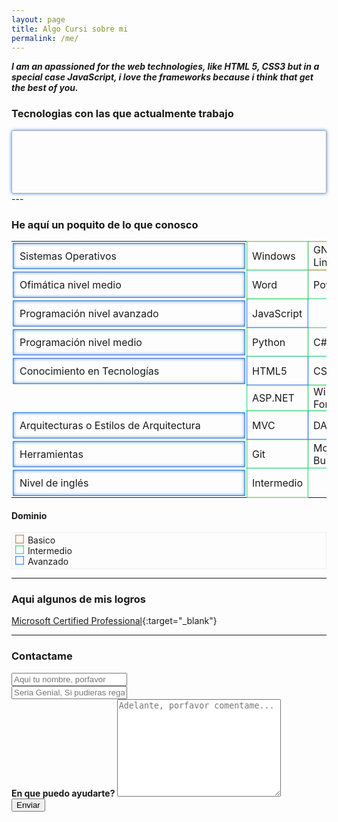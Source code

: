 ```yaml
---
layout: page
title: Algo Cursi sobre mi
permalink: /me/
---
```


<style>
#tecs
{
    border : 1px solid rgba( 0, 0, 0, .3 );
    padding : 30px;
    border-radius : 3px;
    box-shadow : 0px 0px 5px rgba( 0, 100, 250, .8 );
}

#tecs span
{
  display: inline-block;
  margin : 18px;
  transition : all .6s ease;
  cursor : pointer;
}

#tecs span:hover
{
  box-shadow : 5px 5px 3px rgba( 0, 0, 0, .3 );
  border-radius : 2px;
  transform : rotate( 1turn );
}

#tblTecs tr td:first-child
{
  border-radius : 1px;
  position: relative;
  display: inline-block;
  width : 350px;
  border-top : none;
  padding : 10px;
  box-shadow: 0px 0px 5px rgba( 0, 90, 200, .8 ) inset;
  border : 1px solid rgba( 0, 90, 200, .8 );
  margin : 2px;
  cursor : pointer;
  transition : all .8s ease;
}

#tblTecs tr td:first-child:hover
{
  background-color : rgba( 0, 90, 200, .8 );
  color : white;
}

#tblTecs tr td
{
  padding : 0px 8px;
}

#tblTecs tr td.empty, #tblTecs tr td.empty:hover
{
  cursor : inherit;
  border : none;
  box-shadow: none;
  background-color : initial;
}

#contentDom
{
  box-shadow : 0px 0px 1px rgba( 0, 0, 0, .5 ) inset;
  padding : 4px;
}

#contentDom .dom-block
{
  margin : 0 2px;
  display: inline-block;
  padding : 6px;
}

#contentDom .dom:first-child .dom-block, .dom-bas
{
  border : 1px solid rgba( 200, 90, 0, .7 );
  box-shadow : 0px 0px 2px rgba( 200, 90, 0, .7 ) inset;
  cursor : pointer;
  transition : all .7s ease;
}

#contentDom .dom:nth-last-child(2) .dom-block, .dom-med
{
  border : 1px solid rgba( 0, 200, 90, .7 );
  box-shadow : 0px 0px 2px rgba( 0, 200, 90, .7 ) inset;
  cursor : pointer;
  transition : all .7s ease;
}

#contentDom .dom:last-child .dom-block, .dom-ava
{
  border : 1px solid rgba( 0, 90, 255, .7 );
  box-shadow : 0px 0px 2px rgba( 0, 90, 255, .7 ) inset;
  cursor : pointer;
  transition : all .7s ease;
}

/*Hover*/
#contentDom .dom:first-child .dom-block:hover, .dom-bas:hover
{
  box-shadow : 0px 0px 20px rgba( 200, 90, 0, .7 ) inset;
}

#contentDom .dom:nth-last-child(2) .dom-block:hover, .dom-med:hover
{
  box-shadow : 0px 0px 20px rgba( 0, 200, 90, .7 ) inset;
}

#contentDom .dom:last-child .dom-block:hover, .dom-ava:hover
{
  box-shadow : 0px 0px 20px rgba( 0, 90, 255, .7 ) inset;
}
</style>

__*I am an apassioned for the web technologies, like HTML 5, CSS3 but in a special case JavaScript, i love the frameworks because i think that get the best of you.*__


### Tecnologias con las que actualmente trabajo
<section id="tecs">
    <span title="click para ver mis proyectos en HTML5"><i style="font-size : 5em;color : rgb(234, 61, 19);" class="fa fa-html5" aria-hidden="true"></i></span>
    <span title="Click para ver mis proyectos en JavaScript"><i style="font-size : 5em;color : rgb(245, 174, 9);" class="icon-javascript"></i></span>
    <span title="Click para ver mis proyectos en CSS"><i style="font-size : 5em;color : rgb(9, 178, 245);" class="fa fa-css3" aria-hidden="true"></i></span>
    <span title="Click para ver mis proyectos en Github"><i style="font-size : 5em;color : rgb(72, 65, 63);" class="fa fa-github" aria-hidden="true"></i></span>
    <span title="Click para ver mis proyectos en Git"><i style="font-size : 5em;color : rgb(234, 61, 19);" class="fa fa-git" aria-hidden="true"></i></span>
    <span title="Click para ver mis proyectos en Laravel5"><i style="font-size : 5em;color : rgb(234, 61, 19);" class="icon-laravel"></i></span>
    <span title="Click para ver mis proyectos en Java"><i style="font-size : 5em;color : rgb(83, 131, 222);" class="icon-java"></i></span>
    <span title="Click para ver mis proyectos en Python"><i style="font-size : 5em;color : rgb(25, 148, 35);" class="icon-python"></i></span>
    <span title="Click para ver mis proyectos en MySQL"><i style="font-size : 5em;color : rgb(19, 163, 234);" class="icon-mysql"></i></span>
    <span title="Click para ver mis proyectos en C#"><i style="font-size : 5em;color : rgb(54, 132, 23);" class="icon-csharp"></i></span>
</section>
---

### He aquí un poquito de lo que conosco
<table id="tblTecs">
    <tbody>
        <tr><td>Sistemas Operativos</td><td class="dom-med">Windows</td><td class="dom-bas">GNU-Linux/Deepin</td></tr>
        <tr><td>Ofimática nivel medio</td><td class="dom-med">Word</td><td class="dom-med">PowerPoint</td> <td class="dom-med">Excel</td></tr>
        <tr><td>Programación nivel avanzado</td><td class="dom-ava">JavaScript</td></tr>
        <tr><td>Programación nivel medio</td><td class="dom-med">Python</td><td class="dom-med">C#</td><td class="dom-med">Java</td><td class="dom-bas">Android</td></tr>
        <tr><td>Conocimiento en Tecnologías</td><td class="dom-ava">HTML5</td><td class="dom-med">CSS3</td><td class="dom-ava">Ajax</td><td class="dom-ava">DOM</td><td class="dom-ava">JSON</td><td class="dom-med">WebServices</td></tr>
        <tr><td class="empty"></td><td class="dom-med">ASP.NET</td><td class="dom-med">Windows Form</td><td class="dom-bas">Django</td><td class="dom-bas">JSP</td><td class="dom-med">MySQL</td><td class="dom-ava">BATCH</td></tr>
        <tr><td>Arquitecturas o Estilos de Arquitectura</td><td class="dom-ava">MVC</td><td class="dom-ava">DAO</td><td class="dom-med">REST</td><td class="dom-med">Híbridos</td></tr>
        <tr><td>Herramientas</td><td class="dom-med">Git</td><td class="dom-med">Mockup Builder</td></tr>
        <tr><td>Nivel de inglés</td><td class="dom-med">Intermedio</td></tr>
    </tbody>
</table>

#### Dominio
<div id="contentDom">
    <div class="dom"> <span class="dom-block"></span> <span class="dom-text">Basico</span></div>
    <div class="dom"> <span class="dom-block"></span> <span class="dom-text">Intermedio</span></div>
    <div class="dom"> <span class="dom-block"></span> <span class="dom-text">Avanzado</span></div>
</div>

---
### Aqui algunos de mis logros

[Microsoft Certified Professional][1]{:target="_blank"}  

---

### Contactame

<form action="https://formspree.io/buggerdeveloper@gmail.com"
      method="POST">
    <input class="form-control" type="text" name="name" placeholder="Aqui tu nombre, porfavor" > <br/>
    <input class="form-control"  type="email" name="_replyto" placeholder="Seria Genial, Si pudieras regalarme tu email aqui"> <br/>
    <label for="asunto">  <strong> En que puedo ayudarte? </strong> </label>
    <textarea placeholder="Adelante, porfavor comentame..."  class="form-control" name="asunto" id="asunto" cols="30" rows="10"></textarea> <br/>
    <input class="btn btn-info"  type="submit" value="Enviar">
</form>

[1]: /certificate.pdf